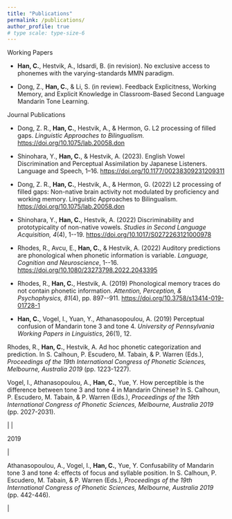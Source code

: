 ```yaml
---
title: "Publications"
permalink: /publications/
author_profile: true
# type scale: type-size-6
---
```


Working Papers

- **Han, C.**, Hestvik, A., Idsardi, B. (in revision). No exclusive access to phonemes with the varying-standards MMN paradigm.

- Dong, Z., **Han, C.**, & Li, S. (in review). Feedback Explicitness, Working Memory, and Explicit Knowledge in Classroom-Based Second Language Mandarin Tone Learning.


Journal Publications

- Dong, Z. R., **Han, C.**, Hestvik, A., & Hermon, G. L2 processing of filled gaps. _Linguistic Approaches to Bilingualism._ https://doi.org/10.1075/lab.20058.don

- Shinohara, Y., **Han, C.**, & Hestvik, A. (2023). English Vowel Discrimination and Perceptual Assimilation by Japanese Listeners. Language and Speech, 1–16. https://doi.org/10.1177/00238309231209311

- Dong, Z. R., **Han, C.**, Hestvik, A., & Hermon, G. (2022) L2 processing of filled gaps: Non-native brain activity not modulated by proficiency and working memory. Linguistic Approaches to Bilingualism. https://doi.org/10.1075/lab.20058.don

- Shinohara, Y., **Han, C.**, Hestvik, A. (2022) Discriminability and prototypicality of non-native vowels. *Studies in Second Language Acquisition, 4*(4), 1--19. https://doi.org/10.1017/S0272263121000978

- Rhodes, R., Avcu, E., **Han, C.**, & Hestvik, A. (2022) Auditory predictions are phonological when phonetic information is variable. *Language, Cognition and Neuroscience*, 1--16. https://doi.org/10.1080/23273798.2022.2043395

- Rhodes, R., **Han, C.**, Hestvik, A. (2019) Phonological memory traces do not contain phonetic information. *Attention, Perception, & Psychophysics, 81*(4), pp. 897--911. https://doi.org/10.3758/s13414-019-01728-1

- **Han, C.**, Vogel, I., Yuan, Y., Athanasopoulou, A. (2019) Perceptual confusion of Mandarin tone 3 and tone 4. *University of Pennsylvania Working Papers in Linguistics*, 26(1), 12.




Rhodes, R., **Han, C.**, Hestvik, A. Ad hoc phonetic categorization and prediction. In S. Calhoun, P. Escudero, M. Tabain, & P. Warren (Eds.), *Proceedings of the 19th International Congress of Phonetic Sciences, Melbourne, Australia 2019* (pp. 1223-1227).



Vogel, I., Athanasopoulou, A., **Han, C.**, Yue, Y. How perceptible is the difference between tone 3 and tone 4 in Mandarin Chinese? In S. Calhoun, P. Escudero, M. Tabain, & P. Warren (Eds.), *Proceedings of the 19th International Congress of Phonetic Sciences, Melbourne, Australia 2019* (pp. 2027-2031).

 |
|

2019

 |

Athanasopoulou, A., Vogel, I., **Han, C.**, Yue, Y. Confusability of Mandarin tone 3 and tone 4: effects of focus and syllable position. In S. Calhoun, P. Escudero, M. Tabain, & P. Warren (Eds.), *Proceedings of the 19th International Congress of Phonetic Sciences, Melbourne, Australia 2019* (pp. 442-446).

 |
